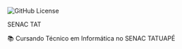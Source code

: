 ![GitHub License](https://img.shields.io/github/license/reginaldo-sda/senac-tat)

SENAC TAT

📚 Cursando Técnico em Informática no SENAC TATUAPÉ
